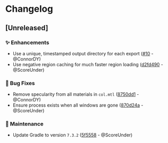 # Changelog

## [Unreleased]

### :sparkles: Enhancements

- Use a unique, timestamped output directory for each export ([#10](https://github.com/ConnorDY/OSRS-Environment-Exporter/pull/10) - @ConnorDY)
- Use negative region caching for much faster region loading ([d2fd490](https://github.com/ConnorDY/OSRS-Environment-Exporter/pull/6/commits/d2fd490a79044a9d9df28d816308e08716734cb3) - @ScoreUnder)

### :bug: Bug Fixes

- Remove specularity from all materials in `col.mtl` ([8750dd1](https://github.com/ConnorDY/OSRS-Environment-Exporter/pull/6/commits/8750dd12a8a7a897e4ae054ee76c0a5ab81ef158) - @ConnorDY)
- Ensure process exists when all windows are gone ([870d24a](https://github.com/ConnorDY/OSRS-Environment-Exporter/pull/6/commits/870d24a8169b74ed446c32701fd4da3dc3fd77aa) - @ScoreUnder)

### :wrench: Maintenance

- Update Gradle to version `7.3.2` ([5f5558](https://github.com/ConnorDY/OSRS-Environment-Exporter/pull/6/commits/5f5558d2783624a96148d389b4ee72500033f795) - @ScoreUnder)
